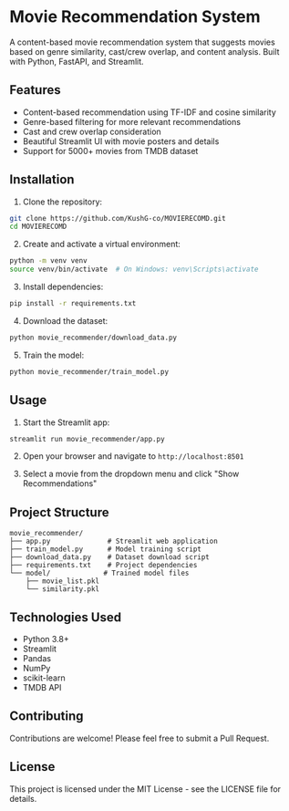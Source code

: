 # Movie Recommendation System

A content-based movie recommendation system that suggests movies based on genre similarity, cast/crew overlap, and content analysis. Built with Python, FastAPI, and Streamlit.

## Features

- Content-based recommendation using TF-IDF and cosine similarity
- Genre-based filtering for more relevant recommendations
- Cast and crew overlap consideration
- Beautiful Streamlit UI with movie posters and details
- Support for 5000+ movies from TMDB dataset

## Installation

1. Clone the repository:
```bash
git clone https://github.com/KushG-co/MOVIERECOMD.git
cd MOVIERECOMD
```

2. Create and activate a virtual environment:
```bash
python -m venv venv
source venv/bin/activate  # On Windows: venv\Scripts\activate
```

3. Install dependencies:
```bash
pip install -r requirements.txt
```

4. Download the dataset:
```bash
python movie_recommender/download_data.py
```

5. Train the model:
```bash
python movie_recommender/train_model.py
```

## Usage

1. Start the Streamlit app:
```bash
streamlit run movie_recommender/app.py
```

2. Open your browser and navigate to `http://localhost:8501`

3. Select a movie from the dropdown menu and click "Show Recommendations"

## Project Structure

```
movie_recommender/
├── app.py              # Streamlit web application
├── train_model.py      # Model training script
├── download_data.py    # Dataset download script
├── requirements.txt    # Project dependencies
└── model/             # Trained model files
    ├── movie_list.pkl
    └── similarity.pkl
```

## Technologies Used

- Python 3.8+
- Streamlit
- Pandas
- NumPy
- scikit-learn
- TMDB API

## Contributing

Contributions are welcome! Please feel free to submit a Pull Request.

## License

This project is licensed under the MIT License - see the LICENSE file for details. 